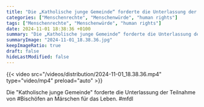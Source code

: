 ```yaml
---
title: "Die „Katholische junge Gemeinde“ forderte die Unterlassung der Teilnahme von #Bischöfen an Märschen für das Leben. #mfdl "
categories: ["Menschenrechte", "Menschenwürde", "human rights"]
tags: ["Menschenrechte", "Menschenwürde", "human rights"]
date: 2024-11-01 18:38:36 +0100
summary: "Die „Katholische junge Gemeinde“ forderte die Unterlassung der Teilnahme von #Bischöfen an Märschen für das Leben. #mfdl "
summaryImage: "2024-11-01_18.38.36.jpg"
keepImageRatio: true
draft: false
hideLastModified: false
---
```


{{< video src="/videos/distribution/2024-11-01_18.38.36.mp4" type="video/mp4" preload="auto" >}}

Die "Katholische junge Gemeinde" forderte die Unterlassung der Teilnahme von #Bischöfen an Märschen für das Leben. #mfdl 
